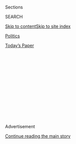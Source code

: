 <div id="app">

<div>

<div>

<div>

<div class="NYTAppHideMasthead css-1q2w90k e1suatyy0">

<div class="section css-ui9rw0 e1suatyy2">

<div class="css-eph4ug er09x8g0">

<div class="css-6n7j50">

</div>

<span class="css-1dv1kvn">Sections</span>

<div class="css-10488qs">

<span class="css-1dv1kvn">SEARCH</span>

</div>

[Skip to content](#site-content)[Skip to site
index](#site-index)

</div>

<div id="masthead-section-label" class="css-1wr3we4 eaxe0e00">

[Politics](https://www.nytimes.com/section/politics)

</div>

<div class="css-10698na e1huz5gh0">

</div>

</div>

<div id="masthead-bar-one" class="section hasLinks css-15hmgas e1csuq9d3">

<div class="css-uqyvli e1csuq9d0">

</div>

<div class="css-1uqjmks e1csuq9d1">

</div>

<div class="css-9e9ivx">

[](https://myaccount.nytimes.com/auth/login?response_type=cookie&client_id=vi)

</div>

<div class="css-1bvtpon e1csuq9d2">

[Today’s
Paper](https://www.nytimes.com/section/todayspaper)

</div>

</div>

</div>

</div>

<div data-aria-hidden="false">

<div id="site-content" data-role="main">

<div>

<div class="css-1aor85t" style="opacity:0.000000001;z-index:-1;visibility:hidden">

<div class="css-1hqnpie">

<div class="css-epjblv">

<span class="css-17xtcya">[Politics](/section/politics)</span><span class="css-x15j1o">|</span><span class="css-fwqvlz">Donald
Trump Vows to Bolster Nation’s Military
Capacities</span>

</div>

<div class="css-k008qs">

<div class="css-1iwv8en">

<span class="css-18z7m18"></span>

<div>

</div>

</div>

<span class="css-1n6z4y">https://nyti.ms/2ckxkjA</span>

<div class="css-1705lsu">

<div class="css-4xjgmj">

<div class="css-4skfbu" data-role="toolbar" data-aria-label="Social Media Share buttons, Save button, and Comments Panel with current comment count" data-testid="share-tools">

  - 
  - 
  - 
  - 
    
    <div class="css-6n7j50">
    
    </div>

  - 

</div>

</div>

</div>

</div>

</div>

</div>

<div class="css-13pd83m">

</div>

<div id="top-wrapper" class="css-1sy8kpn">

<div id="top-slug" class="css-l9onyx">

Advertisement

</div>

[Continue reading the main
story](#after-top)

<div class="ad top-wrapper" style="text-align:center;height:100%;display:block;min-height:250px">

<div id="top" class="place-ad" data-position="top" data-size-key="top">

</div>

</div>

<div id="after-top">

</div>

</div>

<div id="sponsor-wrapper" class="css-1hyfx7x">

<div id="sponsor-slug" class="css-19vbshk">

Supported by

</div>

[Continue reading the main
story](#after-sponsor)

<div id="sponsor" class="ad sponsor-wrapper" style="text-align:center;height:100%;display:block">

</div>

<div id="after-sponsor">

</div>

</div>

<div class="css-1vkm6nb ehdk2mb0">

# Donald Trump Vows to Bolster Nation’s Military Capacities

</div>

![<span class="css-16f3y1r e13ogyst0">Donald J. Trump. the Republican
presidential nominee, said he would improve the nation’s military
capabilities and approach overseas, with greater support from
allies.</span><span class="css-cch8ym"><span class="css-1dv1kvn">Credit</span><span class="css-cnj6d5 e1z0qqy90" itemprop="copyrightHolder"><span class="css-1ly73wi e1tej78p0">Credit...</span><span>Eric
Thayer for The New York
Times</span></span></span>](https://static01.nyt.com/images/2016/09/08/us/08trump-speak/08trump-speak-videoSixteenByNineJumbo1600.jpg)

<div class="css-xt80pu e12qa4dv0">

<div class="css-18e8msd">

<div class="css-vp77d3 epjyd6m0">

<div class="css-1baulvz">

By [<span class="css-1baulvz" itemprop="name">Ashley
Parker</span>](http://www.nytimes.com/by/ashley-parker) and
[<span class="css-1baulvz last-byline" itemprop="name">Matthew
Rosenberg</span>](http://www.nytimes.com/by/matthew-rosenberg)

</div>

</div>

  - Sept. 7,
    2016

  - 
    
    <div class="css-4xjgmj">
    
    <div class="css-d8bdto" data-role="toolbar" data-aria-label="Social Media Share buttons, Save button, and Comments Panel with current comment count" data-testid="share-tools">
    
      - 
      - 
      - 
      - 
        
        <div class="css-6n7j50">
        
        </div>
    
      - 
    
    </div>
    
    </div>

</div>

</div>

<div class="section meteredContent css-1r7ky0e" name="articleBody" itemprop="articleBody">

<div class="css-1fanzo5 StoryBodyCompanionColumn">

<div class="css-53u6y8">

PHILADELPHIA — Donald J. Trump on Wednesday called for a vast expansion
of the military, including 90,000 new soldiers for the Army and nearly
75 new ships for the Navy, requiring up to $90 billion a year in
additional spending.

But Mr. Trump did not match those numbers with details about how the
country would raise the money, other than a promise to take steps like
reducing wasteful spending, which military budget analysts said would be
insufficient.

Mr. Trump, in a speech at the Union League of Philadelphia, also vowed
to order the military to devise a new plan to defeat the Islamic State
“immediately upon taking office.” The plan would come within 30 days
from “my generals,” he added, without mentioning that those generals are
the same ones who came up with the current strategy, which they believe
is working.

The speech was the latest effort by Mr. Trump’s campaign to demonstrate
to voters that he can lay out detailed policy prescriptions to problems
confronting the nation. It also seemed to be directed at the
conservative foreign policy establishment, coming a day after Mr. Trump
[released a
letter](http://www.nytimes.com/2016/09/07/us/politics/donald-trump-earns-backing-of-nearly-90-military-figures.html)
from about 90 retired military officials endorsing his campaign.

</div>

</div>

<div class="css-1fanzo5 StoryBodyCompanionColumn">

<div class="css-53u6y8">

He lamented the shrinking of the military and warned that enemies were
preparing to capitalize on perceptions of American weakness around the
world. “Our adversaries are chomping at the bit,” Mr. Trump said. “We
want to deter, avoid and prevent conflict through our unquestioned
military strength.”

With the speech, Mr. Trump also moved to refocus his campaign on
critiques of Hillary Clinton, his Democratic rival. Espousing a foreign
policy “tempered by realism,” Mr. Trump portrayed Mrs. Clinton, the
former secretary of state, as unsuited to lead the nation’s armed
forces.

</div>

</div>

<div class="css-1sngw6j">

[](https://www.nytimes.com/interactive/2016/09/07/us/politics/trump-clinton-forum.html)

<div class="css-1eoytci">

![](https://static01.nyt.com/images/2016/09/08/us/politics/08live-livechattop/08live-livechattop-articleLarge.jpg)

</div>

<div class="css-1rha1bf">

## Hillary Clinton and Donald Trump at the Presidential Forum: Analysis

It wasn’t the first debate, but at least Ms. Clinton and Mr. Trump were
on the same stage on Wednesday, though not at the same time. Here’s how
we analyzed tonight’s forum live.

</div>

</div>

<div class="css-1fanzo5 StoryBodyCompanionColumn">

<div class="css-53u6y8">

“Unlike my opponent, my foreign policy will emphasize diplomacy, not
destruction,” Mr. Trump said. “Hillary Clinton’s legacy in Iraq, Libya,
Syria has produced only turmoil and suffering and death.”

But it was the size of the military, and the amount that the United
States spends on its defense, that lay at the heart of Mr. Trump’s
speech. In addition to increasing the Army to 540,000 soldiers and
adding the Navy ships, Mr. Trump proposed buying dozens of new fighter
aircraft for the Air Force.

</div>

</div>

<div class="css-1fanzo5 StoryBodyCompanionColumn">

<div class="css-53u6y8">

To pay for the expansion, Mr. Trump said he would call on Congress to
reverse the cuts to military spending made as part of the [budget
sequester](http://www.nytimes.com/2013/02/22/us/politics/questions-and-answers-about-the-sequester.html)
in 2013, which was the result of a compromise reached between Democrats
and Republicans.

The new spending, Mr. Trump said, would not cost taxpayers an additional
penny. He said he would eliminate wasteful government spending, increase
energy production and trim the federal work force, including the
military bureaucracy. He also suggested that he would collect unpaid
taxes, which he said amounted to $385 billion.

Asked about the plan, Todd Harrison, a military budget expert with the
Center for Strategic and International Studies, said, “Good luck.”

“Everyone comes in saying they want to reduce wasteful spending,” Mr.
Harrison said. “Folks have tried that again and again, and they have
largely not been successful.”

Although Mr. Trump said little about how much his plan would cost, the
new military spending would probably amount to $80 billion to $90
billion a year, experts said. The additional soldiers alone would cost
around $9
billion.

</div>

</div>

<div class="css-1sngw6j">

[](https://www.nytimes.com/interactive/2016/09/07/us/politics/trump-products-reaction.html)

<div class="css-1eoytci">

![](https://static01.nyt.com/images/2016/09/07/us/07interactive-trump2/07interactive-trump2-articleLarge.jpg)

</div>

<div class="css-1rha1bf">

## Have You Done Something to Support or Oppose Trump’s Brands?

Have you registered your disapproval or approval for Donald J. Trump’s
candidacy by, say, discarding or returning Trump-brand clothes — or by
booking a night at a Trump hotel? We want to hear your stories.

</div>

</div>

<div class="css-1fanzo5 StoryBodyCompanionColumn">

<div class="css-53u6y8">

Mr. Trump’s call for ending the sequester on military spending is
unlikely to gain traction in Washington. Republicans have long pushed
for lifting these limits — a proposal Democrats will consider only with
comparable relief on domestic spending.

</div>

</div>

<div class="css-1fanzo5 StoryBodyCompanionColumn">

<div class="css-53u6y8">

And on Tuesday night, in a sign of the likely stalemate, Senate
Democrats filibustered a military appropriations bill because it would
have allowed for bursting through the caps on military spending without
also doing the same for domestic spending.

Mr. Trump’s remarks came before he was to appear Wednesday night at a
[Commander in Chief
Forum](http://www.nytimes.com/2016/09/08/us/politics/hillary-clinton-donald-trump-national-security.html?ref=politics)
televised from the Intrepid Sea, Air and Space Museum in New York and
focused on security and veterans issues. Mr. Trump was questioned after
Mrs. Clinton.

Earlier on Wednesday, he described Mrs. Clinton as “reckless” and
“totally unfit to be our commander in chief.”

Mr. Trump was turning the tables on a frequent line of attack from Mrs.
Clinton and trying to lay the blame for the bloodshed in the Middle East
at her feet, a critique that most experts have said is grossly
oversimplified and misleading.

“Sometimes it seemed like there wasn’t a country in the Middle East that
Hillary Clinton didn’t want to invade, intervene in or topple,” he said.
“She’s trigger-happy and very unstable.”

The Clinton campaign fought back after the speech by highlighting the
endorsement of more retired generals and admirals, saying Mrs. Clinton
had gotten greater support “than any non-incumbent Democrat due to her
proven record of diplomacy and steady leadership on the world stage.”

In [a foreign policy
speech](http://www.nytimes.com/2016/04/28/us/politics/donald-trump-foreign-policy-speech.html?_r=0)
in April, Mr. Trump offered much the same thrust as in Wednesday’s
address — presenting an at times paradoxical approach of using fiery
oratory to promise a military buildup and the immediate destruction of
the Islamic State, while also rejecting the nation-building and
interventionist instincts of George W. Bush’s administration.

</div>

</div>

<div class="css-1fanzo5 StoryBodyCompanionColumn">

<div class="css-53u6y8">

Mr. Trump also echoed other themes that he has used during his campaign,
calling on allies to pay more for American military protection.

“Early in my term, I will also be requesting that all NATO nations
promptly pay their bills,” he said. “Only five NATO countries, including
the United States, are currently meeting their minimum requirements to
spend 2 percent of G.D.P. on defense.”

He also accused the Obama administration of agreeing to bad deals with
Iran.

“Our president lied to us,” Mr. Trump said of President Obama, saying
the nuclear deal with Iran put the country “on a path to nuclear
weapons.”

But Mr. Trump’s fiercest criticism was saved for Mrs. Clinton. He
accused her of being complicit in an array of foreign policy stumbles,
and of deleting her emails as secretary of state to hide her
participation in a “pay for play” scandal in which Clinton Foundation
donors were granted special access.

Damning his rival with false praise, Mr. Trump — in one of his speech’s
biggest applause lines — also said that maybe Mrs. Clinton did have some
wisdom to impart.

“Hillary Clinton has taught us really how vulnerable we are in
cyberhacking,” he said. “It’s probably the only thing that we’ve learned
from Hillary Clinton.”

</div>

</div>

</div>

<div>

</div>

<div>

</div>

<div>

</div>

<div>

<div id="bottom-wrapper" class="css-1ede5it">

<div id="bottom-slug" class="css-l9onyx">

Advertisement

</div>

[Continue reading the main
story](#after-bottom)

<div id="bottom" class="ad bottom-wrapper" style="text-align:center;height:100%;display:block;min-height:90px">

</div>

<div id="after-bottom">

</div>

</div>

</div>

</div>

</div>

## Site Index

<div>

</div>

## Site Information Navigation

  - [© <span>2020</span> <span>The New York Times
    Company</span>](https://help.nytimes.com/hc/en-us/articles/115014792127-Copyright-notice)

<!-- end list -->

  - [NYTCo](https://www.nytco.com/)
  - [Contact
    Us](https://help.nytimes.com/hc/en-us/articles/115015385887-Contact-Us)
  - [Work with us](https://www.nytco.com/careers/)
  - [Advertise](https://nytmediakit.com/)
  - [T Brand Studio](http://www.tbrandstudio.com/)
  - [Your Ad
    Choices](https://www.nytimes.com/privacy/cookie-policy#how-do-i-manage-trackers)
  - [Privacy](https://www.nytimes.com/privacy)
  - [Terms of
    Service](https://help.nytimes.com/hc/en-us/articles/115014893428-Terms-of-service)
  - [Terms of
    Sale](https://help.nytimes.com/hc/en-us/articles/115014893968-Terms-of-sale)
  - [Site
    Map](https://spiderbites.nytimes.com)
  - [Help](https://help.nytimes.com/hc/en-us)
  - [Subscriptions](https://www.nytimes.com/subscription?campaignId=37WXW)

</div>

</div>

</div>

</div>
